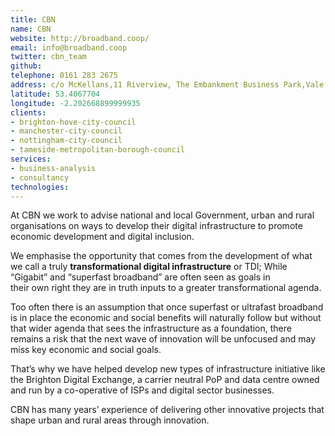 ```yaml
---
title: CBN
name: CBN
website: http://broadband.coop/
email: info@broadband.coop
twitter: cbn_team
github:
telephone: 0161 283 2675
address: c/o McKellans,11 Riverview, The Embankment Business Park,Vale Road, Heaton Mersey,Stockport,UK,SK4 3GN
latitude: 53.4067704
longitude: -2.202668899999935
clients:
- brighton-hove-city-council
- manchester-city-council
- nottingham-city-council
- tameside-metropolitan-borough-council
services:
- business-analysis
- consultancy
technologies:
---
```


At CBN we work to advise national and local Government, urban and rural organisations on ways to develop their digital infrastructure to promote economic development and digital inclusion.

We emphasise the opportunity that comes from the development of what we call a truly **transformational digital infrastructure** or TDI; While “Gigabit” and “superfast broadband” are often seen as goals in their own right they are in truth inputs to a greater transformational agenda.

Too often there is an assumption that once superfast or ultrafast broadband is in place the economic and social benefits will naturally follow but without that wider agenda that sees the infrastructure as a foundation, there remains a risk that the next wave of innovation will be unfocused and may miss key economic and social goals.

That’s why we have helped develop new types of infrastructure initiative like the Brighton Digital Exchange, a carrier neutral PoP and data centre owned and run by a co-operative of ISPs and digital sector businesses.

CBN has many years’ experience of delivering other innovative projects that shape urban and rural areas through innovation.
